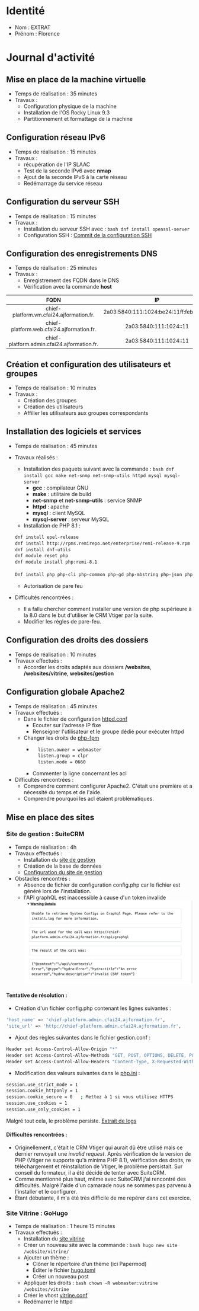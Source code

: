 # Identité

* Nom : EXTRAT
* Prénom : Florence

# Journal d'activité

## Mise en place de la machine virtuelle

* Temps de réalisation : 35 minutes
* Travaux :
    - Configuration physique de la machine
    - Installation de l'OS Rocky Linux 9.3
    - Partitionnement et formattage de la machine

## Configuration réseau IPv6
* Temps de réalisation : 15 minutes
* Travaux :
    - récupération de l'IP SLAAC
    - Test de la seconde IPv6 avec **nmap**
    - Ajout de la seconde IPv6 à la carte réseau
    - Redémarrage du service réseau

## Configuration du serveur SSH
* Temps de réalisation : 15 minutes
* Travaux : 
    - Installation du serveur SSH avec : ```bash dnf install openssl-server```
    - Configuration SSH : [Commit de la configuration SSH](https://github.com/CFAI2024-CPLR/projet_web/commit/cd0113d161b13c601ffe34469f758456fede8d4a)

## Configuration des enregistrements DNS
* Temps de réalisation : 25 minutes
* Travaux :
    - Enregistrement des FQDN dans le DNS
    - Vérification avec la commande **host**

|FQDN| IP|
| :---: | :---: |
|chief-platform.vm.cfai24.ajformation.fr.|2a03:5840:111:1024:be24:11ff:feb9:5e8b|
|chief-platform.web.cfai24.ajformation.fr.|2a03:5840:111:1024::11|
|chief-platform.admin.cfai24.ajformation.fr.|2a03:5840:111:1024::11|

## Création et configuration des utilisateurs et groupes
* Temps de réalisation : 10 minutes
* Travaux : 
    - Création des groupes
    - Création des utilisateurs
    - Affilier les utilisateurs aux groupes correspondants

## Installation des logiciels et services
* Temps de réalisation : 45 minutes
* Travaux réalisés :
    - Installation des paquets suivant avec la commande : ```bash dnf install gcc make net-snmp net-snmp-utils httpd mysql mysql-server```
        - **gcc** : compilateur GNU
        - **make** : utilitaire de build
        - **net-snmp** et **net-snmp-utils** : service SNMP
        - **httpd** : apache
        - **mysql** : client MySQL
        - **mysql-server** : serveur MySQL
    - Installation de PHP 8.1 :
    ```bash
    dnf install epel-release
    dnf install http://rpms.remirepo.net/enterprise/remi-release-9.rpm
    dnf install dnf-utils
    dnf module reset php
    dnf module install php:remi-8.1

    Dnf install php php-cli php-common php-gd php-mbstring php-json php-xml php-mysqlnd php-zip php-intl php-soap php-ldap php-bcmath php-imap
    ```
    - Autorisation de pare feu

* Difficultés rencontrées :
    - Il a fallu chercher comment installer une version de php supérieure à la 8.0 dans le but d'utiliser le CRM Vtiger par la suite.
    - Modifier les règles de pare-feu.

## Configuration des droits des dossiers
* Temps de réalisation : 10 minutes
* Travaux effectués :
    - Accorder les droits adaptés aux dossiers **/websites**, **/websites/vitrine**, **websites/gestion**

## Configuration globale Apache2
* Temps de réalisation : 45 minutes
* Travaux effectués :
    - Dans le fichier de configuration [httpd.conf](https://github.com/CFAI2024-CPLR/projet_web/commit/0097419181de5f40d45e3f0f48df41ad11c63cca)
        - Ecouter sur l'adresse IP fixe
        - Renseigner l'utilisateur et le groupe dédié pour exécuter httpd
    - Changer les droits de [php-fpm](https://github.com/CFAI2024-CPLR/projet_web/commit/f45c9f0ea221e4d6ce7f4f9c3d0c4f34e51e8cb6)
        - ```bash
            listen.owner = webmaster
            listen.group = clpr
            listen.mode = 0660
        - Commenter la ligne concernant les acl
* Difficultés rencontrées :
    - Comprendre comment configurer Apache2. C'était une première et a nécessité du temps et de l'aide.
    - Comprendre pourquoi les acl étaient problématiques.

## Mise en place des sites
### Site de gestion : SuiteCRM
* Temps de réalisation : 4h
* Travaux effectués :
    - Installation du [site de gestion](http://chief-platform.admin.cfai24.ajformation.fr/)
    - Création de la base de données
    - [Configuration du site de gestion](https://github.com/CFAI2024-CPLR/projet_web/commit/40153603efc7cc78ddb30d080d765ef54082cc27)
* Obstacles rencontrés :
    - Absence de fichier de configuration config.php car le fichier est généré lors de l'installation.
    - l'API graphQL est inaccessible à cause d'un token invalide
    ![invalid_token](images/invalid_token.png)
#### Tentative de résolution :
- Création d'un fichier config.php contenant les lignes suivantes :
```bash
'host_name' => 'chief-platform.admin.cfai24.ajformation.fr',
'site_url' => 'http://chief-platform.admin.cfai24.ajformation.fr',
```
- Ajout des règles suivantes dans le fichier gestion.conf :
```bash
Header set Access-Control-Allow-Origin "*"
Header set Access-Control-Allow-Methods "GET, POST, OPTIONS, DELETE, PUT"
Header set Access-Control-Allow-Headers "Content-Type, X-Requested-With"
```
- Modification des valeurs suivantes dans le [php.ini](https://github.com/CFAI2024-CPLR/projet_web/commit/74b26344e2237659190fd71477574709a269c8f8) :
```bash
session.use_strict_mode = 1
session.cookie_httponly = 1
session.cookie_secure = 0   ; Mettez à 1 si vous utilisez HTTPS
session.use_cookies = 1
session.use_only_cookies = 1
```
Malgré tout cela, le problème persiste.
[Extrait de logs](https://github.com/CFAI2024-CPLR/projet_web/commit/d320e8ba06856bf6c89a4c1bf1f09af184adb308)

#### Difficultés rencontrées :
- Originellement, c'était le CRM Vtiger qui aurait dû être utilisé mais ce dernier renvoyait une *invalid request*. Après vérification de la version de PHP (Vtiger ne supporte qu'à minima PHP 8.1), vérification des droits, re téléchargement et réinstallation de Vtiger, le problème persistait. Sur conseil du formateur, il a été décidé de tenter avec SuiteCRM.
- Comme mentionné plus haut, même avec SuiteCRM j'ai rencontré des difficultés. Malgré l'aide d'un camarade nous ne sommes pas parvenu à l'installer et le configurer.
- Étant débutante, il m'a été très difficile de me repérer dans cet exercice.

### Site Vitrine : GoHugo
* Temps de réalisation : 1 heure 15 minutes
* Travaux effectués :
    - Installation du [site vitrine](http://chief-platform.web.cfai24.ajformation.fr/)
    - Créer un nouveau site avec la commande : ```bash hugo new site /website/vitrine/```
    - Ajouter un thème :
        - Clôner le répertoire d'un thème (ici Papermod)
        - Éditer le fichier [hugo.toml](https://github.com/CFAI2024-CPLR/projet_web/commit/8897cb2de38541f691753cc5922204c7cf394824)
        - Créer un nouveau post
    - Appliquer les droits : ```bash chown -R webmaster:vitrine /websites/vitrine```
    - Créer le vhost [vitrine.conf](https://github.com/CFAI2024-CPLR/projet_web/commit/7e7411e8b3b3573f549db9fa0eaacbf007334352)
    - Redémarrer le httpd

